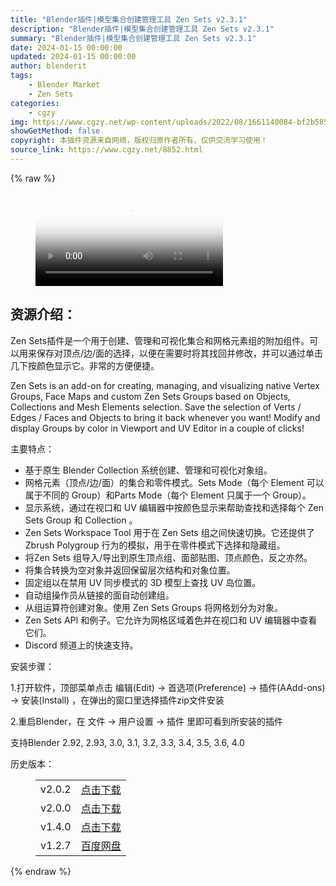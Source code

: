 ```yaml
---
title: "Blender插件|模型集合创建管理工具 Zen Sets v2.3.1"
description: "Blender插件|模型集合创建管理工具 Zen Sets v2.3.1"
summary: "Blender插件|模型集合创建管理工具 Zen Sets v2.3.1"
date: 2024-01-15 00:00:00
updated: 2024-01-15 00:00:00
author: blenderit
tags: 
    - Blender Market
    - Zen Sets
categories:
    - cgzy
img: https://www.cgzy.net/wp-content/uploads/2022/08/1661140084-bf2b585aaeb7a04.jpg
showGetMethod: false
copyright: 本插件资源来自网络，版权归原作者所有，仅供交流学习使用！
source_link: https://www.cgzy.net/8852.html
---
```


{% raw %}
<figure class="wp-block-video aligncenter"><video controls poster="https://www.cgzy.net/wp-content/uploads/2022/08/1662169575-5f855ae331906d3.jpg" src="https://cloud.video.taobao.com/play/u/717183932/p/1/e/6/t/1/373114832681.mp4"></video></figure><div class="wp-block-pandastudio-title"><div class="title_style_01"><h2 id="h2-0">资源介绍：</h2></div></div><p class="is-style-text-indent-2em">Zen Sets插件是一个用于创建、管理和可视化集合和网格元素组的附加组件。可以用来保存对顶点/边/面的选择，以便在需要时将其找回并修改，并可以通过单击几下按颜色显示它。非常的方便便捷。</p><p>Zen Sets is an add-on for creating, managing, and visualizing native Vertex Groups, Face Maps and custom Zen Sets Groups based on Objects, Collections and Mesh Elements selection. Save the selection of Verts / Edges / Faces and Objects to bring it back whenever you want! Modify and display Groups by color in Viewport and UV Editor in a couple of clicks!</p><div class="wp-block-pandastudio-title"><div class="title_style_01"><p>主要特点：</p></div></div><ul>
<li>基于原生 Blender Collection 系统创建、管理和可视化对象组。</li>



<li>网格元素（顶点/边/面）的集合和零件模式。Sets Mode（每个 Element 可以属于不同的 Group）和Parts Mode（每个 Element 只属于一个 Group）。</li>



<li>显示系统，通过在视口和 UV 编辑器中按颜色显示来帮助查找和选择每个 Zen Sets Group 和 Collection 。</li>



<li>Zen Sets Workspace Tool 用于在 Zen Sets 组之间快速切换。它还提供了 Zbrush Polygroup 行为的模拟，用于在零件模式下选择和隐藏组。</li>



<li>将Zen Sets 组导入/导出到原生顶点组、面部贴图、顶点颜色，反之亦然。</li>



<li>将集合转换为空对象并返回保留层次结构和对象位置。</li>



<li>固定组以在禁用 UV 同步模式的 3D 模型上查找 UV 岛位置。</li>



<li>自动组操作员从链接的面自动创建组。</li>



<li>从组运算符创建对象。使用 Zen Sets Groups 将网格划分为对象。</li>



<li>Zen Sets API 和例子。它允许为网格区域着色并在视口和 UV 编辑器中查看它们。</li>



<li>Discord 频道上的快速支持。</li>
</ul><div class="wp-block-pandastudio-title"><div class="title_style_01"><p>安装步骤：</p></div></div><p>1.打开软件，顶部菜单点击 编辑(Edit) → 首选项(Preference) → 插件(AAdd-ons) → 安装(Install) ，在弹出的窗口里选择插件zip文件安装</p><p>2.重启Blender，在 文件 → 用户设置 → 插件 里即可看到所安装的插件</p><div class="wp-block-pandastudio-tips"><div class="tip success "><p>支持Blender 2.92, 2.93, 3.0, 3.1, 3.2, 3.3, 3.4, 3.5, 3.6, 4.0</p>
</div></div><div class="wp-block-pandastudio-title"><div class="title_style_01"><p>历史版本：</p></div></div><figure class="wp-block-table has-medium-font-size" style="font-style:normal;font-weight:500"><table><tbody><tr><td>v2.0.2</td><td><a href="https://www.cgzy.net/go?_=d5c26be5fdaHR0cHM6Ly9wYW4uYmFpZHUuY29tL3MvMW5YSWJSdWIyOVFITmstUElNV3NKWnc%2FcHdkPTE0bWI%3D" target="_blank">点击下载</a></td></tr><tr><td>v2.0.0</td><td><a href="https://www.cgzy.net/go?_=d495ad4884aHR0cHM6Ly9wYW4uYmFpZHUuY29tL3MvMVdZS28yUXUyNDFoUFVXbGpid2lzWkE%2FcHdkPWJ6MHo%3D" target="_blank" rel="noreferrer noopener">点击下载</a></td></tr><tr><td>v1.4.0</td><td><a href="https://www.cgzy.net/go?_=3974e74ed2aHR0cHM6Ly9wYW4uYmFpZHUuY29tL3MvMWpmZXFHckZlelNnSzBZWVVZXzZBWXc%2FcHdkPWR5emc%3D" target="_blank" rel="noreferrer noopener">点击下载</a></td></tr><tr><td>v1.2.7</td><td><a href="https://www.cgzy.net/go?_=8732fd3cdaaHR0cHM6Ly9wYW4uYmFpZHUuY29tL3MvMVl1Wk0temdNd2tMRjVPZkpIRzhVWHc%2FcHdkPWhvMXY%3D" data-type="URL" data-id="https://www.cgzy.net/go?_=8732fd3cdaaHR0cHM6Ly9wYW4uYmFpZHUuY29tL3MvMVl1Wk0temdNd2tMRjVPZkpIRzhVWHc%2FcHdkPWhvMXY%3D" target="_blank" rel="noreferrer noopener">百度网盘</a></td></tr></tbody></table></figure>
<div style="display: none">cgzy</div>
{% endraw %}